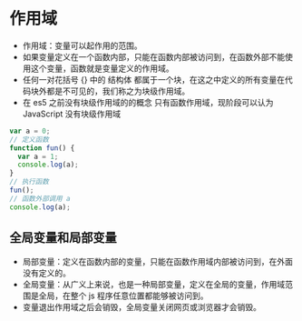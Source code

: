 # 作用域

- 作用域：变量可以起作用的范围。
- 如果变量定义在一个函数内部，只能在函数内部被访问到，在函数外部不能使用这个变量，函数就是变量定义的作用域。
- 任何一对花括号 {} 中的 结构体 都属于一个块，在这之中定义的所有变量在代码块外都是不可见的，我们称之为块级作用域。
- 在 es5 之前没有块级作用域的的概念 只有函数作用域，现阶段可以认为 JavaScript 没有块级作用域

```js
var a = 0;
// 定义函数
function fun() {
  var a = 1;
  console.log(a);
}
// 执行函数
fun();
// 函数外部调用 a
console.log(a);
```

## 全局变量和局部变量

- 局部变量：定义在函数内部的变量，只能在函数作用域内部被访问到，在外面没有定义的。
- 全局变量：从广义上来说，也是一种局部变量，定义在全局的变量，作用域范围是全局，在整个 js 程序任意位置都能够被访问到。
- 变量退出作用域之后会销毁，全局变量关闭网页或浏览器才会销毁。



